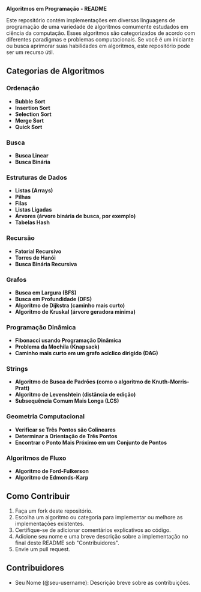 **Algoritmos em Programação - README**

Este repositório contém implementações em diversas linguagens de programação de uma variedade de algoritmos comumente estudados em ciência da computação. Esses algoritmos são categorizados de acordo com diferentes paradigmas e problemas computacionais. Se você é um iniciante ou busca aprimorar suas habilidades em algoritmos, este repositório pode ser um recurso útil.

## Categorias de Algoritmos

### Ordenação
- **Bubble Sort**
- **Insertion Sort**
- **Selection Sort**
- **Merge Sort**
- **Quick Sort**

### Busca
- **Busca Linear**
- **Busca Binária**

### Estruturas de Dados
- **Listas (Arrays)**
- **Pilhas**
- **Filas**
- **Listas Ligadas**
- **Árvores (árvore binária de busca, por exemplo)**
- **Tabelas Hash**

### Recursão
- **Fatorial Recursivo**
- **Torres de Hanói**
- **Busca Binária Recursiva**

### Grafos
- **Busca em Largura (BFS)**
- **Busca em Profundidade (DFS)**
- **Algoritmo de Dijkstra (caminho mais curto)**
- **Algoritmo de Kruskal (árvore geradora mínima)**

### Programação Dinâmica
- **Fibonacci usando Programação Dinâmica**
- **Problema da Mochila (Knapsack)**
- **Caminho mais curto em um grafo acíclico dirigido (DAG)**

### Strings
- **Algoritmo de Busca de Padrões (como o algoritmo de Knuth-Morris-Pratt)**
- **Algoritmo de Levenshtein (distância de edição)**
- **Subsequência Comum Mais Longa (LCS)**

### Geometria Computacional
- **Verificar se Três Pontos são Colineares**
- **Determinar a Orientação de Três Pontos**
- **Encontrar o Ponto Mais Próximo em um Conjunto de Pontos**

### Algoritmos de Fluxo
- **Algoritmo de Ford-Fulkerson**
- **Algoritmo de Edmonds-Karp**

## Como Contribuir

1. Faça um fork deste repositório.
2. Escolha um algoritmo ou categoria para implementar ou melhore as implementações existentes.
3. Certifique-se de adicionar comentários explicativos ao código.
4. Adicione seu nome e uma breve descrição sobre a implementação no final deste README sob "Contribuidores".
5. Envie um pull request.

## Contribuidores
- Seu Nome (@seu-username): Descrição breve sobre as contribuições.